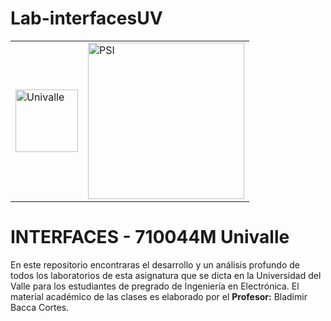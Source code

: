 # Lab-interfacesUV


<table>
<tbody>
<tr>
<td><img width="100px" src="https://upload.wikimedia.org/wikipedia/commons/e/eb/Univalle.svg" alt="Univalle"> </td>
<td><img width="250px" src="https://i.ibb.co/6vdWxb4/PSI-LOGO.png" alt="PSI"></td>
</tr>
</tbody>
</table>

# INTERFACES - 710044M Univalle
 


En este repositorio encontraras  el desarrollo  y un análisis profundo  de  todos los laboratorios de esta asignatura  que se dicta en la Universidad del Valle para los estudiantes de pregrado de Ingeniería en Electrónica. El material académico de las clases es elaborado por el **Profesor:** Bladimir Bacca Cortes. 


